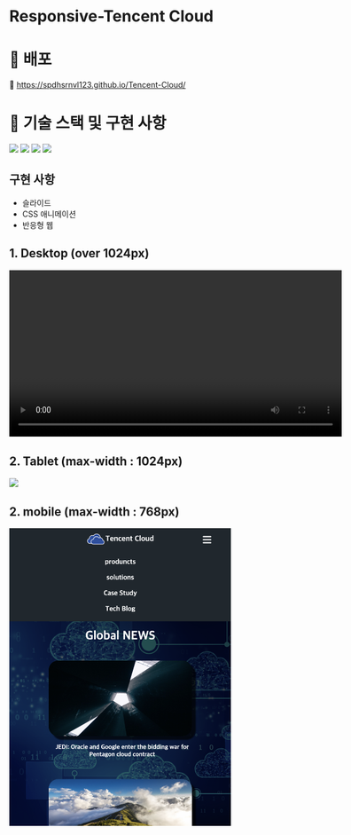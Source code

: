 # Responsive-Tencent Cloud

# 🚀 배포
📎 https://spdhsrnvl123.github.io/Tencent-Cloud/

# 🧰 기술 스택 및 구현 사항

<img src="https://img.shields.io/badge/html-E34F26?style=for-the-badge&logo=html5&logoColor=white"></a>
<img src="https://img.shields.io/badge/css-1572B6?style=for-the-badge&logo=css3&logoColor=white"/></a>
<img src="https://img.shields.io/badge/Javascript-ffb13b?style=for-the-badge&logo=javascript&logoColor=white"/></a>
<img src="https://img.shields.io/badge/Fontawesome-528DD7?style=for-the-badge&logo=기술스택아이콘&logoColor=white">

## 구현 사항
- 슬라이드
- CSS 애니메이션
- 반응형 웹

## 1. Desktop (over 1024px)

<video src="images/DeskTop.mov" width="600px" autoplay loop ></video>

## 2. Tablet (max-width : 1024px)

<img src="images/Tablet.png" width="600px" />

## 2. mobile (max-width : 768px)

<img src="images/mobile.png" width="400px" />
